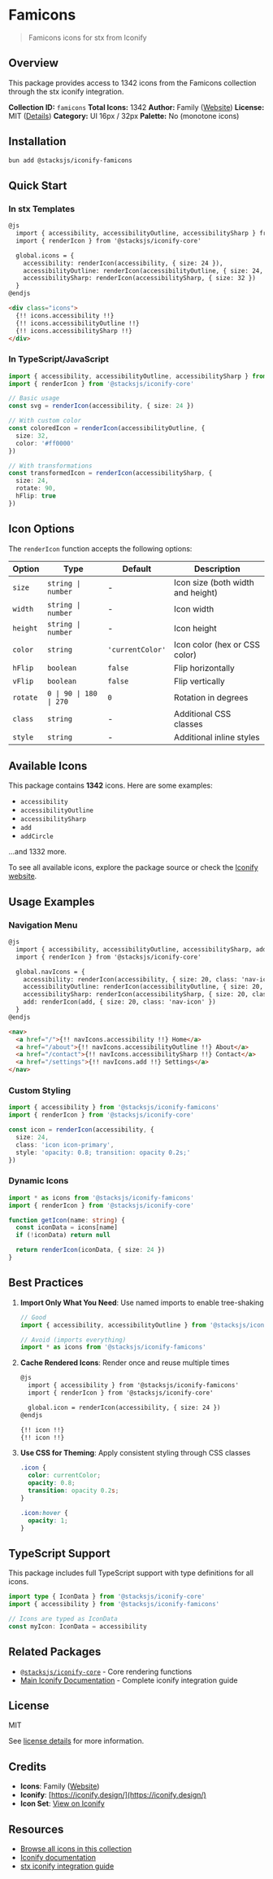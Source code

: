 # Famicons

> Famicons icons for stx from Iconify

## Overview

This package provides access to 1342 icons from the Famicons collection through the stx iconify integration.

**Collection ID:** `famicons`
**Total Icons:** 1342
**Author:** Family ([Website](https://github.com/familyjs/famicons))
**License:** MIT ([Details](https://github.com/familyjs/famicons/blob/main/LICENSE))
**Category:** UI 16px / 32px
**Palette:** No (monotone icons)

## Installation

```bash
bun add @stacksjs/iconify-famicons
```

## Quick Start

### In stx Templates

```html
@js
  import { accessibility, accessibilityOutline, accessibilitySharp } from '@stacksjs/iconify-famicons'
  import { renderIcon } from '@stacksjs/iconify-core'

  global.icons = {
    accessibility: renderIcon(accessibility, { size: 24 }),
    accessibilityOutline: renderIcon(accessibilityOutline, { size: 24, color: '#4a90e2' }),
    accessibilitySharp: renderIcon(accessibilitySharp, { size: 32 })
  }
@endjs

<div class="icons">
  {!! icons.accessibility !!}
  {!! icons.accessibilityOutline !!}
  {!! icons.accessibilitySharp !!}
</div>
```

### In TypeScript/JavaScript

```typescript
import { accessibility, accessibilityOutline, accessibilitySharp } from '@stacksjs/iconify-famicons'
import { renderIcon } from '@stacksjs/iconify-core'

// Basic usage
const svg = renderIcon(accessibility, { size: 24 })

// With custom color
const coloredIcon = renderIcon(accessibilityOutline, {
  size: 32,
  color: '#ff0000'
})

// With transformations
const transformedIcon = renderIcon(accessibilitySharp, {
  size: 24,
  rotate: 90,
  hFlip: true
})
```

## Icon Options

The `renderIcon` function accepts the following options:

| Option | Type | Default | Description |
|--------|------|---------|-------------|
| `size` | `string \| number` | - | Icon size (both width and height) |
| `width` | `string \| number` | - | Icon width |
| `height` | `string \| number` | - | Icon height |
| `color` | `string` | `'currentColor'` | Icon color (hex or CSS color) |
| `hFlip` | `boolean` | `false` | Flip horizontally |
| `vFlip` | `boolean` | `false` | Flip vertically |
| `rotate` | `0 \| 90 \| 180 \| 270` | `0` | Rotation in degrees |
| `class` | `string` | - | Additional CSS classes |
| `style` | `string` | - | Additional inline styles |

## Available Icons

This package contains **1342** icons. Here are some examples:

- `accessibility`
- `accessibilityOutline`
- `accessibilitySharp`
- `add`
- `addCircle`

...and 1332 more.

To see all available icons, explore the package source or check the [Iconify website](https://icon-sets.iconify.design/famicons/).

## Usage Examples

### Navigation Menu

```html
@js
  import { accessibility, accessibilityOutline, accessibilitySharp, add } from '@stacksjs/iconify-famicons'
  import { renderIcon } from '@stacksjs/iconify-core'

  global.navIcons = {
    accessibility: renderIcon(accessibility, { size: 20, class: 'nav-icon' }),
    accessibilityOutline: renderIcon(accessibilityOutline, { size: 20, class: 'nav-icon' }),
    accessibilitySharp: renderIcon(accessibilitySharp, { size: 20, class: 'nav-icon' }),
    add: renderIcon(add, { size: 20, class: 'nav-icon' })
  }
@endjs

<nav>
  <a href="/">{!! navIcons.accessibility !!} Home</a>
  <a href="/about">{!! navIcons.accessibilityOutline !!} About</a>
  <a href="/contact">{!! navIcons.accessibilitySharp !!} Contact</a>
  <a href="/settings">{!! navIcons.add !!} Settings</a>
</nav>
```

### Custom Styling

```typescript
import { accessibility } from '@stacksjs/iconify-famicons'
import { renderIcon } from '@stacksjs/iconify-core'

const icon = renderIcon(accessibility, {
  size: 24,
  class: 'icon icon-primary',
  style: 'opacity: 0.8; transition: opacity 0.2s;'
})
```

### Dynamic Icons

```typescript
import * as icons from '@stacksjs/iconify-famicons'
import { renderIcon } from '@stacksjs/iconify-core'

function getIcon(name: string) {
  const iconData = icons[name]
  if (!iconData) return null

  return renderIcon(iconData, { size: 24 })
}
```

## Best Practices

1. **Import Only What You Need**: Use named imports to enable tree-shaking
   ```typescript
   // Good
   import { accessibility, accessibilityOutline } from '@stacksjs/iconify-famicons'

   // Avoid (imports everything)
   import * as icons from '@stacksjs/iconify-famicons'
   ```

2. **Cache Rendered Icons**: Render once and reuse multiple times
   ```html
   @js
     import { accessibility } from '@stacksjs/iconify-famicons'
     import { renderIcon } from '@stacksjs/iconify-core'

     global.icon = renderIcon(accessibility, { size: 24 })
   @endjs

   {!! icon !!}
   {!! icon !!}
   ```

3. **Use CSS for Theming**: Apply consistent styling through CSS classes
   ```css
   .icon {
     color: currentColor;
     opacity: 0.8;
     transition: opacity 0.2s;
   }

   .icon:hover {
     opacity: 1;
   }
   ```

## TypeScript Support

This package includes full TypeScript support with type definitions for all icons.

```typescript
import type { IconData } from '@stacksjs/iconify-core'
import { accessibility } from '@stacksjs/iconify-famicons'

// Icons are typed as IconData
const myIcon: IconData = accessibility
```

## Related Packages

- [`@stacksjs/iconify-core`](../iconify-core) - Core rendering functions
- [Main Iconify Documentation](../../docs/iconify.md) - Complete iconify integration guide

## License

MIT

See [license details](https://github.com/familyjs/famicons/blob/main/LICENSE) for more information.

## Credits

- **Icons**: Family ([Website](https://github.com/familyjs/famicons))
- **Iconify**: [https://iconify.design/](https://iconify.design/)
- **Icon Set**: [View on Iconify](https://icon-sets.iconify.design/famicons/)

## Resources

- [Browse all icons in this collection](https://icon-sets.iconify.design/famicons/)
- [Iconify documentation](https://iconify.design/docs/)
- [stx iconify integration guide](../../docs/iconify.md)
